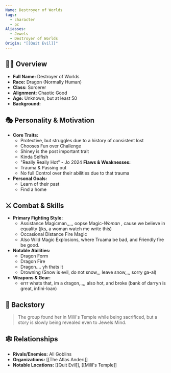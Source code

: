 ```yaml
---
Name: Destroyer of Worlds
tags:
  - character
  - pc
Aliasses:
  - Jewels
  - Destroyer of Worlds
Origin: "[[Quit Evil]]"
---
```

## 🧑‍🎤 Overview
- **Full Name:** Destroyer of Worlds
- **Race:**  Dragon (Normally Human)
- **Class:**  Sorcerer 
- **Alignment:**  Chaotic Good
- **Age:**  Unknown, but at least 50
- **Background:**  

## 🎭 Personality & Motivation
- **Core Traits:**  
	- Protective, but struggles due to a history of consistent lost
	- Chooses Fun over Challenge
	- Shiney is the post important trait
	- Kinda Selfish
	- "Really Really Hot" - Jo 2024
  **Flaws & Weaknesses:** 
	- Trauma & Passing out
	- No full  Control over their abilities due to that trauma
- **Personal Goals:**  
	- Learn of their past
	- Find a home

## ⚔️ Combat & Skills
- **Primary Fighting Style:**  
	- Assistance Magicman,,,,, oopse Magic-*Woman* , cause we believe in equality (jks, a woman watch me write this)
	- Occasional Distance Fire Magic
	- Also Wild Magic Explosions, where Truama be bad, and Friendly fire be good.
- **Notable Abilities:**  
	- Dragon Form
	- Dragon Fire
	- Dragon.... yh thats it
	- Drowning (Snow is evil, do not snow,,, leave snow,,,, sorry ga-al)
- **Weapons & Gear:**  
	- errr whats that, im a dragon,.,,, also hot, and broke (bank of darryn is great, infini-loan)

## 📖 Backstory
> The group found her in Milil's Temple while being sacrificed, but a story is slowly being revealed even to Jewels Mind.

## 🕸️ Relationships
- **Rivals/Enemies:** All Goblins
- **Organizations:**  [[The Atlas Anderi]]
- **Notable Locations:** [[Quit Evil]],  [[Milil's Temple]]
